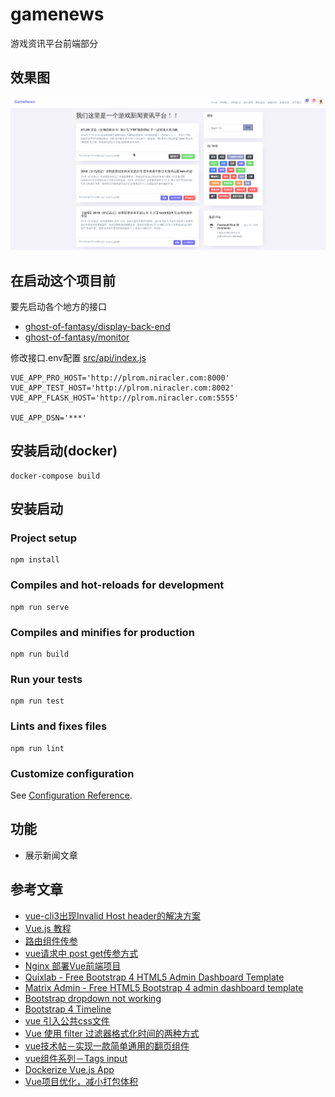# gamenews

游戏资讯平台前端部分

## 效果图

![](docs/img/Screenshot_20190927_102817.png)


## 在启动这个项目前

要先启动各个地方的接口

- [ghost-of-fantasy/display-back-end](https://github.com/ghost-of-fantasy/display-back-end)
- [ghost-of-fantasy/monitor](https://github.com/ghost-of-fantasy/monitor)

修改接口.env配置 [src/api/index.js](src/api/index.js)

```
VUE_APP_PRO_HOST='http://plrom.niracler.com:8000'
VUE_APP_TEST_HOST='http://plrom.niracler.com:8002'
VUE_APP_FLASK_HOST='http://plrom.niracler.com:5555'

VUE_APP_DSN='***'
```

## 安装启动(docker)

```shell script
docker-compose build
```

## 安装启动

### Project setup
```shell script
npm install
```

### Compiles and hot-reloads for development
```shell script
npm run serve
```

### Compiles and minifies for production
```shell script
npm run build
```

### Run your tests
```shell script
npm run test
```

### Lints and fixes files
```shell script
npm run lint
```

### Customize configuration
See [Configuration Reference](https://cli.vuejs.org/config/).

## 功能

- 展示新闻文章

## 参考文章

- [vue-cli3出现Invalid Host header的解决方案](https://blog.csdn.net/guzhao593/article/details/85918869)
- [Vue.js 教程](https://www.runoob.com/vue2/vue-tutorial.html)
- [路由组件传参](https://router.vuejs.org/zh/guide/essentials/passing-props.html#对象模式)
- [vue请求中 post get传参方式](https://blog.csdn.net/zhaofuqiangmycomm/article/details/89479904)
- [Nginx 部署Vue前端项目](https://blog.csdn.net/jeikerxiao/article/details/80885875)
- [Quixlab - Free Bootstrap 4 HTML5 Admin Dashboard Template](https://themewagon.com/themes/free-bootstrap-4-html5-admin-dashboard-template-quixlab/)
- [Matrix Admin - Free HTML5 Bootstrap 4 admin dashboard template](https://themewagon.com/themes/free-html5-bootstrap-4-admin-dashboard-template-matrix-admin/)
- [Bootstrap dropdown not working](https://stackoverflow.com/questions/12458522/bootstrap-dropdown-not-working)
- [Bootstrap 4 Timeline](https://www.codeply.com/go/dI6CknFxts/bootstrap-4-timeline)
- [vue 引入公共css文件](https://blog.csdn.net/Smartsunsing/article/details/78529374)
- [Vue 使用 filter 过滤器格式化时间的两种方式](https://juejin.im/post/5d0f08e3f265da1b695d6873)
- [vue技术帖－实现一款简单通用的翻页组件](https://segmentfault.com/a/1190000006911880#articleHeader1)
- [vue组件系列－Tags input](https://segmentfault.com/a/1190000005779273)
- [Dockerize Vue.js App](https://vuejs.org/v2/cookbook/dockerize-vuejs-app.html)
- [Vue项目优化，减小打包体积](https://blog.csdn.net/qq_38948398/article/details/86539011)